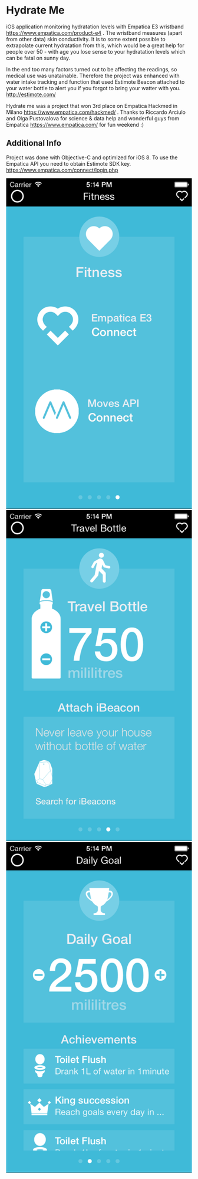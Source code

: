 Hydrate Me
==========

iOS application monitoring hydratation levels with Empatica E3 wristband https://www.empatica.com/product-e4 .
The wristband measures (apart from other data) skin conductivity. It is to some extent possible to extrapolate 
current hydratation from this, which would be a great help for people over 50 - with age you lose sense to your 
hydratation levels which can be fatal on sunny day. 

In the end too many factors turned out to be affecting the readings, so medical use
was unatainable. Therefore the project was enhanced with water intake tracking and function that used Estimote 
Beacon attached to your water bottle to alert you if you forgot to bring your watter with you. http://estimote.com/

Hydrate me was a project that won 3rd place on Empatica Hackmed in Milano https://www.empatica.com/hackmed/ .
Thanks to Riccardo Arciulo and Olga Pustovalova for science & data help and wonderful guys from Empatica 
https://www.empatica.com/ for fun weekend :) 

Additional Info
---------------

Project was done with Objective-C and optimized for iOS 8. To use the Empatica API you
need to obtain Estimote SDK key. https://www.empatica.com/connect/login.php

![empatica connect](screen1.png)
![travel bottle](screen2.png)
![achievements](screen3.png)